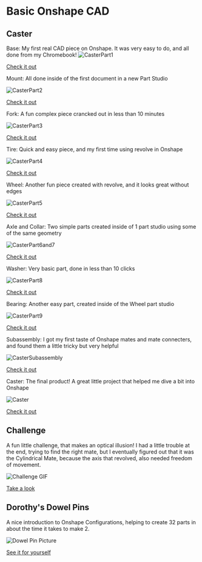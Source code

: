 # Basic Onshape CAD
## Caster
Base: My first real CAD piece on Onshape. It was very easy to do, and all done from my Chromebook!
![CasterPart1](https://github.com/CamdenBaucom/Basic_Onshape_CAD/blob/master/OnshapePictures/CasterPart1Pic.png)

[Check it out](https://cvilleschools.onshape.com/documents/c24abd4ef7ae163edf3f9639/w/32b78c2dc44bf17b4039d287/e/b57c7324bde77618f518cdc4)

Mount: All done inside of the first document in a new Part Studio

![CasterPart2](https://github.com/CamdenBaucom/Basic_Onshape_CAD/blob/master/OnshapePictures/CasterPart2Pic.png)

[Check it out](https://cvilleschools.onshape.com/documents/c24abd4ef7ae163edf3f9639/w/32b78c2dc44bf17b4039d287/e/f7c40dd270d4657aec483b1a)

Fork: A fun complex piece crancked out in less than 10 minutes

![CasterPart3](https://github.com/CamdenBaucom/Basic_Onshape_CAD/blob/master/OnshapePictures/CasterPart3Pic.png)

[Check it out](https://cvilleschools.onshape.com/documents/c24abd4ef7ae163edf3f9639/w/32b78c2dc44bf17b4039d287/e/e44f26447b3509017bddb82c)

Tire: Quick and easy piece, and my first time using revolve in Onshape

![CasterPart4](https://github.com/CamdenBaucom/Basic_Onshape_CAD/blob/master/OnshapePictures/CasterPart4Pic.png)

[Check it out](https://cvilleschools.onshape.com/documents/c24abd4ef7ae163edf3f9639/w/32b78c2dc44bf17b4039d287/e/f36824bdadc963828e38a5b2)

Wheel: Another fun piece created with revolve, and it looks great without edges

![CasterPart5](https://github.com/CamdenBaucom/Basic_Onshape_CAD/blob/master/OnshapePictures/CasterPart5Pic.png)

[Check it out](https://cvilleschools.onshape.com/documents/c24abd4ef7ae163edf3f9639/w/32b78c2dc44bf17b4039d287/e/d77e1f783b5e36f069eb9c05)

Axle and Collar: Two simple parts created inside of 1 part studio using some of the same geometry

![CasterPart6and7](https://github.com/CamdenBaucom/Basic_Onshape_CAD/blob/master/OnshapePictures/CasterPart6and7Pic.png)

[Check it out](https://cvilleschools.onshape.com/documents/c24abd4ef7ae163edf3f9639/w/32b78c2dc44bf17b4039d287/e/2398c4d63225f5a6336b89e1)

Washer: Very basic part, done in less than 10 clicks

![CasterPart8](https://github.com/CamdenBaucom/Basic_Onshape_CAD/blob/master/OnshapePictures/CasterPart8Pic.png)

[Check it out](https://cvilleschools.onshape.com/documents/c24abd4ef7ae163edf3f9639/w/32b78c2dc44bf17b4039d287/e/c2bd673a777ebae8f49af381)

Bearing: Another easy part, created inside of the Wheel part studio

![CasterPart9](https://github.com/CamdenBaucom/Basic_Onshape_CAD/blob/master/OnshapePictures/CasterPart9Pic.png)

[Check it out](https://cvilleschools.onshape.com/documents/c24abd4ef7ae163edf3f9639/w/32b78c2dc44bf17b4039d287/e/d77e1f783b5e36f069eb9c05)

Subassembly: I got my first taste of Onshape mates and mate connecters, and found them a little tricky but very helpful

![CasterSubassembly](https://github.com/CamdenBaucom/Basic_Onshape_CAD/blob/master/OnshapePictures/CasterSubassembly.png)

[Check it out](https://cvilleschools.onshape.com/documents/c24abd4ef7ae163edf3f9639/w/32b78c2dc44bf17b4039d287/e/5594cc0430038abcbe4ca23e)

Caster: The final product! A great little project that helped me dive a bit into Onshape

![Caster](https://github.com/CamdenBaucom/Basic_Onshape_CAD/blob/master/OnshapePictures/CasterPic.png)

[Check it out](https://cvilleschools.onshape.com/documents/c24abd4ef7ae163edf3f9639/w/32b78c2dc44bf17b4039d287/e/bd6b53bcb493e074e994ab01)


## Challenge
A fun little challenge, that makes an optical illusion! I had a little trouble at the end, trying to find the right mate, but I eventually figured out that it was the Cylindrical Mate, because the axis that revolved, also needed freedom of movement.

![Challenge GIF](https://github.com/CamdenBaucom/Basic_Onshape_CAD/blob/master/OnshapePictures/OnshapeChallengeGIF.gif)

[Take a look](https://cvilleschools.onshape.com/documents/93b32a4e77d0893b46e671c9/w/5b19cd4e6d8395d23f9dee89/e/1276e4a176d9944c29812653)


## Dorothy's Dowel Pins
A nice introduction to Onshape Configurations, helping to create 32 parts in about the time it takes to make 2.

![Dowel Pin Picture](https://github.com/CamdenBaucom/Basic_Onshape_CAD/blob/master/OnshapePictures/DowelPinPic.png)

[See it for yourself](https://cvilleschools.onshape.com/documents/8ca16b9f2c26d6f331692fb0/w/906d1ea29b61a58acd75bd6f/e/016730937f8d78fab8e37c82)
